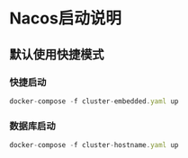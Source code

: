 # Nacos启动说明

## 默认使用快捷模式

### 快捷启动

```js
docker-compose -f cluster-embedded.yaml up
```

### 数据库启动

```js
docker-compose -f cluster-hostname.yaml up
```
